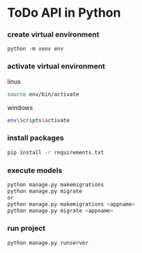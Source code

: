 # ToDo API in Python

### create virtual environment
```
python -m venv env
```

### activate virtual environment
linux 
```bash
source env/bin/activate
```

windows
```bash
env\Scripts\activate
```

### install packages
```bash
pip install -r requirements.txt
```

### execute models
```bash
python manage.py makemigrations
python manage.py migrate
or
python manage.py makemigrations <appname>
python manage.py migrate <appname>
```

### run project
```bash
python manage.py runserver